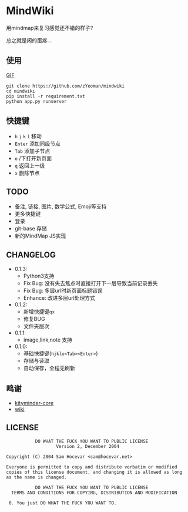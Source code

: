# MindWiki

用mindmap来复习感觉还不错的样子?

总之就是闲的蛋疼...

## 使用

[GIF](http://7xkunb.com1.z0.glb.clouddn.com/gif.gif)

```
git clone https://github.com/zYeoman/mindwiki
cd mindwiki
pip install -r requirement.txt
python app.py runserver
```

## 快捷键

* `h` `j` `k` `l` 移动
* `Enter` 添加同级节点
* `Tab` 添加子节点
* `o` /下打开新页面
* `q` 返回上一级
* `x` 删除节点

## TODO
* 备注, 链接, 图片, 数学公式, Emoji等支持
* 更多快捷键
* 登录
* git-base 存储
* 新的MindMap JS实现

## CHANGELOG
* 0.1.3:
    * Python3支持
    * Fix Bug: 没有失去焦点时直接打开下一层导致当前记录丢失
    * Fix Bug: 多层url时新页面标题错误
    * Enhance: 改进多层url处理方式
* 0.1.2:
    * 新增快捷键`qx`
    * 修复BUG
    * 文件夹层次
* 0.1.1:
    * image,link,note 支持
* 0.1.0:
    * 基础快捷键(`hjklo<Tab><Enter>`)
    * 存储与读取
    * 自动保存，全程无刷新

## 鸣谢
* [kityminder-core](https://github.com/fex-team/kityminder-core)
* [wiki](https://github.com/alexex/wiki)

## LICENSE

               DO WHAT THE FUCK YOU WANT TO PUBLIC LICENSE
                       Version 2, December 2004

    Copyright (C) 2004 Sam Hocevar <sam@hocevar.net>

    Everyone is permitted to copy and distribute verbatim or modified
    copies of this license document, and changing it is allowed as long
    as the name is changed.

               DO WHAT THE FUCK YOU WANT TO PUBLIC LICENSE
      TERMS AND CONDITIONS FOR COPYING, DISTRIBUTION AND MODIFICATION

     0. You just DO WHAT THE FUCK YOU WANT TO.
